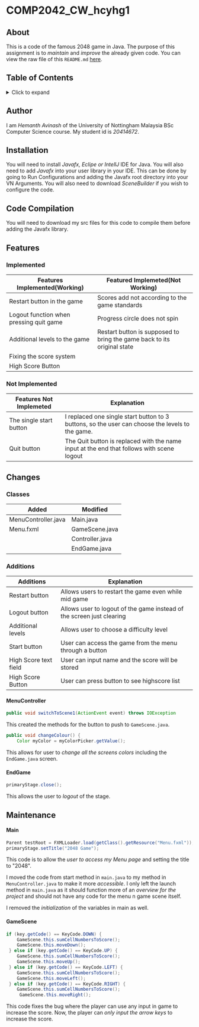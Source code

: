 # COMP2042_CW_hcyhg1
## About
This is a code of the famous 2048 game in Java. The purpose of this assignment is to *maintain* and *improve* the already given code. You can view the raw file of this `README.md` [here](https://raw.githubusercontent.com/Hemanth-Avinash/COMP2042_CW_hcyhg1/main/README.md?token=GHSAT0AAAAAAB3DNFL4VHKLZZMONL7QBSNMY4Z5SWA).
## Table of Contents
<!-- ⛔️ MD-MAGIC-EXAMPLE:START (TOC:collapse=true&collapseText=Click to expand) -->
<details>
<summary>Click to expand</summary>
  
 - [About](#about)
 - [Author](#author)
 - [Installation](#installation)
 - [Code Compilation](#code-compilation)
 - [Features](#features)
    - [Implemented](#implemented)
    - [Not Implemented](#not-implemented)
 - [Changes](#changes)
    - [Classes](#classes)
    - [Additions](#additions)
      - [MenuController](#menucontroller)
      - [EndGame](#endgame)
    - [Maintenance](#maintenance)
      - [Main](#main)
      - [GameScene](#gamescene)
 </details>
<!-- ⛔️ MD-MAGIC-EXAMPLE:END --> 

## Author
I am *Hemanth Avinash* of the University of Nottingham Malaysia BSc Computer Science course. My student id is *20414672*.
## Installation
You will need to install *Javafx, Eclipe or IntellJ* IDE for Java. You will also need to add *Javafx* into your user library in your IDE. This can be done by going to Run Configurations and adding the Javafx root directory into your VN Arguments. You will also need to download *SceneBuilder* if you wish to configure the code.
## Code Compilation 
You will need to download my src files for this code to compile them before adding the Javafx library.
## Features
### Implemented
Features Implemented(Working) | Featured Implemeted(Not Working)
-------------------- | -------------------------------
Restart button in the game |  Scores add not according to the game standards
Logout function when pressing quit game | Progress circle does not spin
Additional levels to the game | Restart button is supposed to bring the game back to its original state
Fixing the score system | 
High Score Button |
### Not Implemented
Features Not Implemeted | Explanation
----------------------- | -----------
The single start button | I replaced one single start button to 3 buttons, so the user can choose the levels to the game.
Quit button | The Quit button is replaced with the name input at the end that follows with scene logout
## Changes
### Classes
| Added | Modified |
| ----- | -------- |
| MenuController.java | Main.java |
| Menu.fxml | GameScene.java |
| | Controller.java |
| | EndGame.java |

### Additions
Additions | Explanation
--------- | -----------
Restart button | Allows users to restart the game even while mid game
Logout button | Allows user to logout of the game instead of the screen just clearing
Additional levels | Allows user to choose a difficulty level 
Start button | User can access the game from the menu through a button
High Score text field | User can input name and the score will be stored
High Score Button | User can press button to see highscore list

#### MenuController
```java
public void switchToScene1(ActionEvent event) throws IOException
```
This created the methods for the button to push to `GameScene.java`.
```java
public void changeColour() {
    Color myColor = myColorPicker.getValue();
```
This allows for user to *change all the screens colors* including the `EndGame.java` screen.
#### EndGame
```java
primaryStage.close();
```
This allows the user to *logout* of the stage.
## Maintenance 
#### Main
```java
Parent testRoot = FXMLLoader.load(getClass().getResource("Menu.fxml"));
primaryStage.setTitle("2048 Game");
```
This code is to allow the *user to access my Menu page* and setting the title to "2048". 

I moved the code from start method in `main.java` to my method in `MenuController.java` to make it more *accessible*. I only left the launch method in `main.java` as it should function more of an *overview for the project* and should not have any code for the menu n game scene itself.

I removed the *initialization* of the variables in main as well.
#### GameScene
```java
if (key.getCode() == KeyCode.DOWN) {
    GameScene.this.sumCellNumbersToScore();
    GameScene.this.moveDown();
 } else if (key.getCode() == KeyCode.UP) {
    GameScene.this.sumCellNumbersToScore();
    GameScene.this.moveUp();
 } else if (key.getCode() == KeyCode.LEFT) {
    GameScene.this.sumCellNumbersToScore();
    GameScene.this.moveLeft();
 } else if (key.getCode() == KeyCode.RIGHT) {
    GameScene.this.sumCellNumbersToScore();
     GameScene.this.moveRight();
```
This code fixes the bug where the player can use any input in game to increase the score. Now, the player can *only input the arrow keys* to increase the score.


      
     

